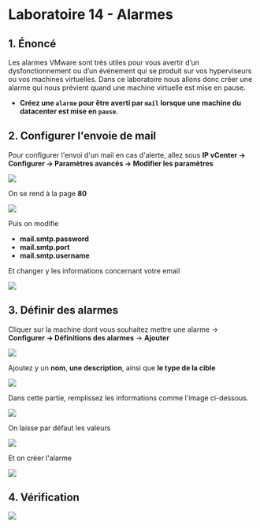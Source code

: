 # Laboratoire 14 - Alarmes

## 1. Énoncé

Les alarmes VMware sont très utiles pour vous avertir d’un dysfonctionnement ou d’un événement qui se produit sur vos hyperviseurs ou vos machines virtuelles. Dans ce laboratoire nous allons donc créer une alarme qui nous prévient quand une machine virtuelle est mise en pause.

* **Créez une `alarme` pour être averti par `mail` lorsque une machine du datacenter est mise en `pause`.**

## 2. Configurer l'envoie de mail

Pour configurer l'envoi d'un mail en cas d'alerte, allez sous **IP vCenter -> Configurer -> Paramètres avancés -> Modifier les paramètres**

![](../.gitbook/assets/Tlo8rtiMah.gif)

On se rend à la page **80**

![](<../.gitbook/assets/image (68).png>)

Puis on modifie

* **mail.smtp.password**
* **mail.smtp.port**
* **mail.smtp.username**

Et changer y les informations concernant votre email

![](<../.gitbook/assets/image (10).png>)

## 3. Définir des alarmes

Cliquer sur la machine dont vous souhaitez mettre une alarme -> **Configurer -> Définitions des alarmes** -> **Ajouter**

![](../.gitbook/assets/3JqUZ95J0B.gif)

Ajoutez y un **nom**, **une description**, ainsi que **le type de la cible**

![](../.gitbook/assets/0EyByvj2df.gif)

Dans cette partie, remplissez les informations comme l'image ci-dessous.

![](<../.gitbook/assets/image (49).png>)

On laisse par défaut les valeurs

![](<../.gitbook/assets/image (64).png>)

Et on créer l'alarme

![](<../.gitbook/assets/image (16).png>)

## 4. Vérification

![](<../.gitbook/assets/image (60).png>)

